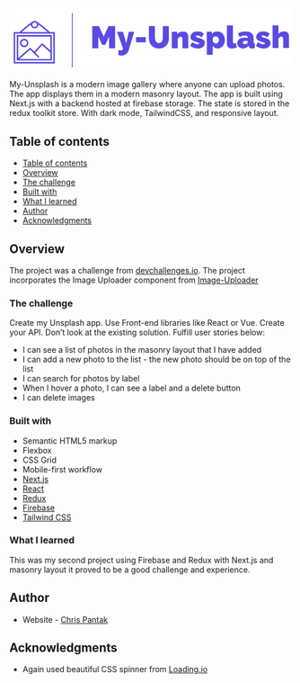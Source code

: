 <div align="center">
<img alt="logo" src="https://github.com/Kielx/my-unsplash/blob/master/public/My-Unsplash-logos_transparent.png?raw=true" />
</div>

My-Unsplash is a modern image gallery where anyone can upload photos. The app displays them in a modern masonry layout. The app is built using Next.js with a backend hosted at firebase storage. The state is stored in the redux toolkit store. With dark mode, TailwindCSS, and responsive layout.

## Table of contents

  - [Table of contents](#table-of-contents)
  - [Overview](#overview)
  - [The challenge](#the-challenge)
  - [Built with](#built-with)
  - [What I learned](#what-i-learned)
  - [Author](#author)
  - [Acknowledgments](#acknowledgments)


## Overview

The project was a challenge from [devchallenges.io](https://devchallenges.io/challenges/rYyhwJAxMfES5jNQ9YsP).
The project incorporates the Image Uploader component from [Image-Uploader](https://github.com/Kielx/image-uploader)

### The challenge

Create my Unsplash app. Use Front-end libraries like React or Vue. Create your API. Don’t look at the existing solution. Fulfill user stories below:

- I can see a list of photos in the masonry layout that I have added
- I can add a new photo to the list - the new photo should be on top of the list
- I can search for photos by label
- When I hover a photo, I can see a label and a delete button
- I can delete images


### Built with

- Semantic HTML5 markup
- Flexbox
- CSS Grid
- Mobile-first workflow
- [Next.js](https://nextjs.org/)
- [React](https://reactjs.org/)
- [Redux](https://redux.js.org/)
- [Firebase](https://firebase.google.com/)
- [Tailwind CSS](https://tailwindcss.com//)

### What I learned

This was my second project using Firebase and Redux with Next.js and masonry layout it proved to be a good challenge and experience.

## Author

- Website - [Chris Pantak](https://pantak.net)

## Acknowledgments

- Again used beautiful CSS spinner from [Loading.io](https://loading.io/css/) 
